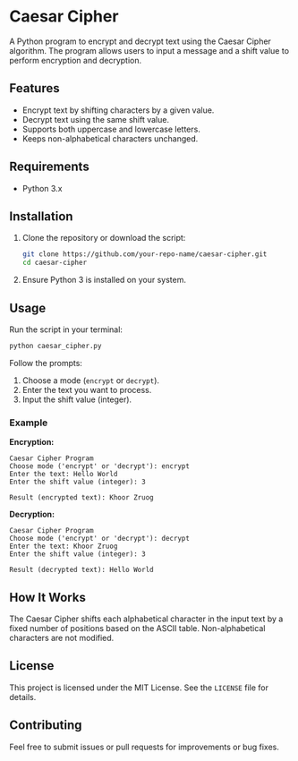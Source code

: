 # Caesar Cipher

A Python program to encrypt and decrypt text using the Caesar Cipher algorithm. The program allows users to input a message and a shift value to perform encryption and decryption.

## Features
- Encrypt text by shifting characters by a given value.
- Decrypt text using the same shift value.
- Supports both uppercase and lowercase letters.
- Keeps non-alphabetical characters unchanged.

## Requirements
- Python 3.x

## Installation
1. Clone the repository or download the script:
   ```bash
   git clone https://github.com/your-repo-name/caesar-cipher.git
   cd caesar-cipher
   ```

2. Ensure Python 3 is installed on your system.

## Usage
Run the script in your terminal:

```bash
python caesar_cipher.py
```

Follow the prompts:
1. Choose a mode (`encrypt` or `decrypt`).
2. Enter the text you want to process.
3. Input the shift value (integer).

### Example
**Encryption:**
```
Caesar Cipher Program
Choose mode ('encrypt' or 'decrypt'): encrypt
Enter the text: Hello World
Enter the shift value (integer): 3

Result (encrypted text): Khoor Zruog
```

**Decryption:**
```
Caesar Cipher Program
Choose mode ('encrypt' or 'decrypt'): decrypt
Enter the text: Khoor Zruog
Enter the shift value (integer): 3

Result (decrypted text): Hello World
```

## How It Works
The Caesar Cipher shifts each alphabetical character in the input text by a fixed number of positions based on the ASCII table. Non-alphabetical characters are not modified.

## License
This project is licensed under the MIT License. See the `LICENSE` file for details.

## Contributing
Feel free to submit issues or pull requests for improvements or bug fixes.

